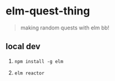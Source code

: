 # elm-quest-thing
> making random quests with elm bb!

## local dev

1. `npm install -g elm`

1. `elm reactor`
